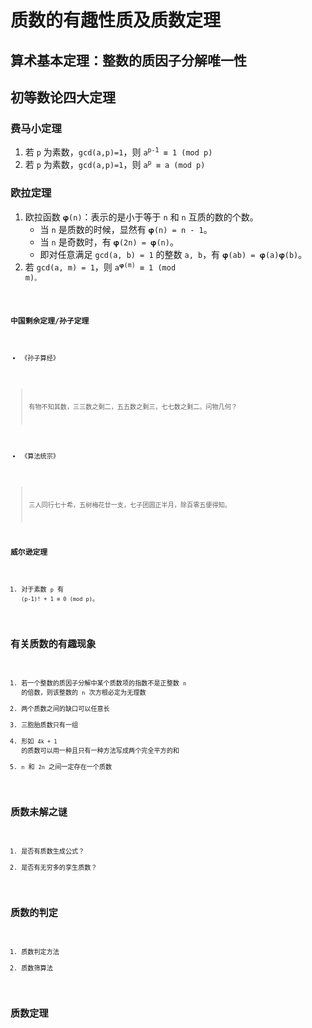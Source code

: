 # 质数的有趣性质及质数定理

		
## 算术基本定理：整数的质因子分解唯一性

		
## 初等数论四大定理

	
### 费马小定理

1. 若 `p` 为素数，`gcd(a,p)=1`，则 <code>a<sup>p-1</sup> ≡ 1 (mod p)</code>
1. 若 `p` 为素数，`gcd(a,p)=1`，则 <code>a<sup>p</sup> ≡ a (mod p)</code>

	
### 欧拉定理

1. 欧拉函数 `𝛗(n)`：表示的是小于等于 `n` 和 `n` 互质的数的个数。
   - 当 `n` 是质数的时候，显然有 `𝛗(n) = n - 1`。
   - 当 `n` 是奇数时，有 `𝛗(2n) = 𝛗(n)`。
   - 即对任意满足 `gcd(a, b) = 1` 的整数 `a, b`，有 `𝛗(ab) = 𝛗(a)𝛗(b)`。
1. 若 `gcd(a, m) = 1`，则 <code>a<sup>𝛗(m)</sup> ≡ 1 (mod m)<code>。

	
### 中国剩余定理/孙子定理

- 《孙子算经》

> 有物不知其数，三三数之剩二，五五数之剩三，七七数之剩二。问物几何？

- 《算法统宗》

> 三人同行七十希，五树梅花廿一支，七子团圆正半月，除百零五便得知。

	
### 威尔逊定理

1. 对于素数 `p` 有 `(p-1)! + 1 ≡ 0 (mod p)`。

		
## 有关质数的有趣现象

1. 若一个整数的质因子分解中某个质数项的指数不是正整数 `n` 的倍数，则该整数的 `n` 次方根必定为无理数
1. 两个质数之间的缺口可以任意长
1. 三胞胎质数只有一组
1. 形如 `4k + 1` 的质数可以用一种且只有一种方法写成两个完全平方的和
1. `n` 和 `2n` 之间一定存在一个质数

		
## 质数未解之谜

1. 是否有质数生成公式？
1. 是否有无穷多的孪生质数？

		
## 质数的判定

1. 质数判定方法
1. 质数筛算法

		
## 质数定理

